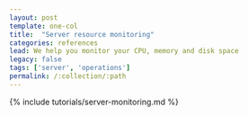 ```yaml
---
layout: post
template: one-col
title:  "Server resource monitoring"
categories: references
lead: We help you monitor your CPU, memory and disk space
legacy: false
tags: ['server', 'operations']
permalink: /:collection/:path
---
```


{% include tutorials/server-monitoring.md %}
